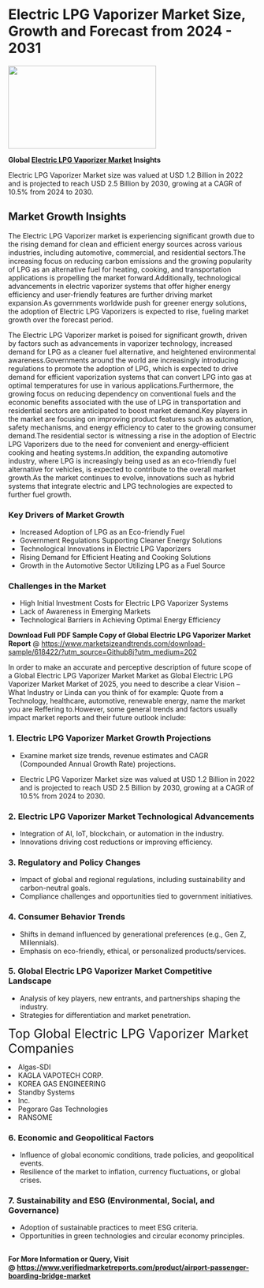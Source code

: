 <H1>Electric LPG Vaporizer Market Size, Growth and Forecast from 2024 - 2031</H1><img class="aligncenter size-medium wp-image-584254" src="https://thirdeyenews.in/wp-content/uploads/2024/09/Global-Market-Research-300x168.jpeg" alt="" width="300" height="168" /><p><strong>Global&nbsp;<a href="https://www.marketsizeandtrends.com/download-sample/618422/?utm_source=Github8j?utm_medium=202">Electric LPG Vaporizer Market</a> Insights</strong></p><p>Electric LPG Vaporizer Market size was valued at USD 1.2 Billion in 2022 and is projected to reach USD 2.5 Billion by 2030, growing at a CAGR of 10.5% from 2024 to 2030.</p><p><h2>Market Growth Insights</h2> <p>The Electric LPG Vaporizer market is experiencing significant growth due to the rising demand for clean and efficient energy sources across various industries, including automotive, commercial, and residential sectors.The increasing focus on reducing carbon emissions and the growing popularity of LPG as an alternative fuel for heating, cooking, and transportation applications is propelling the market forward.Additionally, technological advancements in electric vaporizer systems that offer higher energy efficiency and user-friendly features are further driving market expansion.As governments worldwide push for greener energy solutions, the adoption of Electric LPG Vaporizers is expected to rise, fueling market growth over the forecast period.</p> <p>The Electric LPG Vaporizer market is poised for significant growth, driven by factors such as advancements in vaporizer technology, increased demand for LPG as a cleaner fuel alternative, and heightened environmental awareness.Governments around the world are increasingly introducing regulations to promote the adoption of LPG, which is expected to drive demand for efficient vaporization systems that can convert LPG into gas at optimal temperatures for use in various applications.Furthermore, the growing focus on reducing dependency on conventional fuels and the economic benefits associated with the use of LPG in transportation and residential sectors are anticipated to boost market demand.Key players in the market are focusing on improving product features such as automation, safety mechanisms, and energy efficiency to cater to the growing consumer demand.The residential sector is witnessing a rise in the adoption of Electric LPG Vaporizers due to the need for convenient and energy-efficient cooking and heating systems.In addition, the expanding automotive industry, where LPG is increasingly being used as an eco-friendly fuel alternative for vehicles, is expected to contribute to the overall market growth.As the market continues to evolve, innovations such as hybrid systems that integrate electric and LPG technologies are expected to further fuel growth.<h3>Key Drivers of Market Growth</h3> <ul> <li>Increased Adoption of LPG as an Eco-friendly Fuel</li> <li>Government Regulations Supporting Cleaner Energy Solutions</li> <li>Technological Innovations in Electric LPG Vaporizers</li> <li>Rising Demand for Efficient Heating and Cooking Solutions</li> <li>Growth in the Automotive Sector Utilizing LPG as a Fuel Source</li> </ul> <h3>Challenges in the Market</h3> <ul> <li>High Initial Investment Costs for Electric LPG Vaporizer Systems</li> <li>Lack of Awareness in Emerging Markets</li> <li>Technological Barriers in Achieving Optimal Energy Efficiency</li> </ul> <p><span class=""><strong>Download Full PDF Sample Copy of Global Electric LPG Vaporizer Market Report</strong> @ <a href="https://www.marketsizeandtrends.com/download-sample/618422/?utm_source=Github8j?utm_medium=202" target="_blank">https://www.marketsizeandtrends.com/download-sample/618422/?utm_source=Github8j?utm_medium=202</a></span></p><p>In order to make an accurate and perceptive description of future scope of a Global&nbsp;Electric LPG Vaporizer Market Market as Global&nbsp;Electric LPG Vaporizer Market Market of 2025, you need to describe a clear Vision &ndash; What Industry or Linda can you think of for example: Quote from a Technology, healthcare, automotive, renewable energy, name the market you are Reffering to.However, some general trends and factors usually impact market reports and their future outlook include:</p><h3>1.&nbsp;<strong>Electric LPG Vaporizer Market Growth Projections</strong></h3><ul><li>Examine market size trends, revenue estimates and CAGR (Compounded Annual Growth Rate) projections.</li><li><p>Electric LPG Vaporizer Market size was valued at USD 1.2 Billion in 2022 and is projected to reach USD 2.5 Billion by 2030, growing at a CAGR of 10.5% from 2024 to 2030.</p></li></ul><h3>2.&nbsp;<strong>Electric LPG Vaporizer Market Technological Advancements</strong></h3><ul><li>Integration of AI, IoT, blockchain, or automation in the industry.</li><li>Innovations driving cost reductions or improving efficiency.</li></ul><h3>3.&nbsp;<strong>Regulatory and Policy Changes</strong></h3><ul><li>Impact of global and regional regulations, including sustainability and carbon-neutral goals.</li><li>Compliance challenges and opportunities tied to government initiatives.</li></ul><h3>4.&nbsp;<strong>Consumer Behavior Trends</strong></h3><ul><li>Shifts in demand influenced by generational preferences (e.g., Gen Z, Millennials).</li><li>Emphasis on eco-friendly, ethical, or personalized products/services.</li></ul><h3>5.&nbsp;<strong>Global Electric LPG Vaporizer Market Competitive Landscape</strong></h3><ul><li>Analysis of key players, new entrants, and partnerships shaping the industry.</li><li>Strategies for differentiation and market penetration.</li></ul><p data-pm-slice="1 1 []"><span style="color: inherit; font-family: inherit; font-size: 25px;">Top Global Electric LPG Vaporizer Market Companies</span></p><div class="" data-test-id=""><p><li>Algas-SDI</li><li> KAGLA VAPOTECH CORP.</li><li> KOREA GAS ENGINEERING</li><li> Standby Systems</li><li> Inc.</li><li> Pegoraro Gas Technologies</li><li> RANSOME</li></p></div><h3>6.&nbsp;<strong>Economic and Geopolitical Factors</strong></h3><ul><li>Influence of global economic conditions, trade policies, and geopolitical events.</li><li>Resilience of the market to inflation, currency fluctuations, or global crises.</li></ul><h3>7.&nbsp;<strong>Sustainability and ESG (Environmental, Social, and Governance)</strong></h3><ul><li>Adoption of sustainable practices to meet ESG criteria.</li><li>Opportunities in green technologies and circular economy principles.</li></ul><h2><strong style="font-size: 14px;">For More Information or Query, Visit @&nbsp;</strong><a style="background-color: #ffffff; font-size: 14px;" href="https://www.marketsizeandtrends.com/report/electric-lpg-vaporizer-market/" target="_blank">https://www.verifiedmarketreports.com/product/airport-passenger-boarding-bridge-market</a></h2>